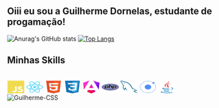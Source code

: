 ## Oiii eu sou a Guilherme Dornelas, estudante de progamação!

![Anurag's GitHub stats](https://github-readme-stats.vercel.app/api?username=Guilherme-Dornelas&show_icons=true&theme=dracula)
[![Top Langs](https://github-readme-stats.vercel.app/api/top-langs/?username=Guilherme-Dornelas)](https://github.com/Guilherme-Dornelas/github-readme-stats)

## Minhas Skills

<div style="display: inline_block"><br>
  <img align="center" alt="Guilherme-Js" height="30" width="40" src="https://raw.githubusercontent.com/devicons/devicon/master/icons/javascript/javascript-plain.svg">
  <img align="center" alt="Guilherme-React" height="30" width="40" src="https://raw.githubusercontent.com/devicons/devicon/master/icons/react/react-original.svg">
  <img align="center" alt="Guilherme-HTML" height="30" width="40" src="https://raw.githubusercontent.com/devicons/devicon/master/icons/html5/html5-original.svg">
  <img align="center" alt="Guilherme-CSS" height="30" width="40" src="https://raw.githubusercontent.com/devicons/devicon/master/icons/css3/css3-original.svg">
   <img align="center" alt="Guilherme-CSS" height="30" width="40" src="https://raw.githubusercontent.com/devicons/devicon/master/icons/angular/angular-original.svg">
   <img align="center" alt="Guilherme-CSS" height="30" width="40" src="https://raw.githubusercontent.com/devicons/devicon/master/icons/php/php-original.svg">
   <img align="center" alt="Guilherme-CSS" height="30" width="40" src="https://raw.githubusercontent.com/devicons/devicon/master/icons/mysql/mysql-original.svg">
   <img align="center" alt="Guilherme-CSS" height="30" width="40" src="https://raw.githubusercontent.com/devicons/devicon/master/icons/ionic/ionic-original.svg">
   <img align="center" alt="Guilherme-CSS" height="30" width="40" src="https://raw.githubusercontent.com/devicons/devicon/master/icons/java/java-original.svg">
   <img align="center" alt="Guilherme-CSS" height="30" width="40" src="https://raw.githubusercontent.com/devicons/devicon/master/icons/vue/vue.js-original.svg">
</div>


